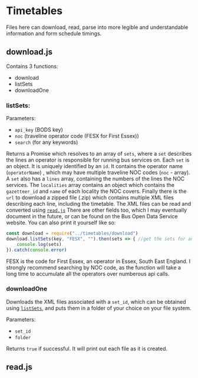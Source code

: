 # Timetables
Files here can download, read, parse into more legible and understandable information and form schedule timings.

## download.js

Contains 3 functions:
- download
- listSets
- downloadOne

### listSets:
Parameters:
- `api_key` (BODS key)
- `noc` (traveline operator code (FESX for First Essex))
- `search` (for any keywords)

Returns a Promise which resolves to an array of `sets`, where a `set` describes the lines an operator is responsible for running bus services on.
Each `set` is an object. It is uniquely identified by an `id`.
It contains the operator name (`operatorName`)
, which may have multiple traveline NOC codes (`noc` - array). A `set` also has a `lines` array, containing the numbers of the lines the NOC services. The `localities` array contains an object which contains the `gazetteer_id` and `name` of each locality the NOC covers. Finally there is the `url` to download a zipped file (.zip) which contains multiple XML files describing each line, including the timetable. The XML files can be read and converted using [`read.js`](#readjs) There are other fields too, which I may eventually document in the future, or can be found on the Bus Open Data Service website. You can also print it yourself like so:
```js
const download = require("../timetables/download")
download.listSets(key, "FESX", "").then(sets => { //get the sets for an operator.
    console.log(sets)
}).catch(console.error)
```
FESX is the code for First Essex, an operator in Essex, South East England. I strongly recommend searching by NOC code, as the function will take a long time to accumulate all the operators over numberous api calls.

### downloadOne

Downloads the XML files associated with a `set_id`, which can be obtained using [`listSets`](#listsets), and puts them in a folder of your choice on your file system.

Parameters:
- `set_id`
- `folder`

Returns `true` if successful. It will print out each file as it is created.

## read.js